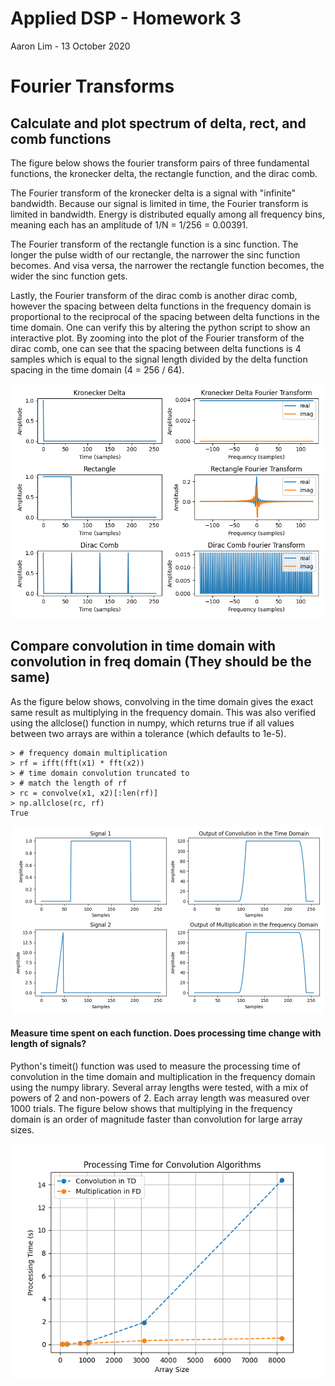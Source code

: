 # Applied DSP - Homework 3
Aaron Lim - 13 October 2020

# Fourier Transforms

## Calculate and plot spectrum of delta, rect, and comb functions

The figure below shows the fourier transform pairs of three fundamental functions, the kronecker delta, the rectangle function, and the dirac comb.

The Fourier transform of the kronecker delta is a signal with "infinite" bandwidth. Because our signal is limited in time, the Fourier transform is limited in bandwidth. Energy is distributed equally among all frequency bins, meaning each has an amplitude of 1/N = 1/256 = 0.00391.

The Fourier transform of the rectangle function is a sinc function. The longer the pulse width of our rectangle, the narrower the sinc function becomes. And visa versa, the narrower the rectangle function becomes, the wider the sinc function gets.

Lastly, the Fourier transform of the dirac comb is another dirac comb, however the spacing between delta functions in the frequency domain is proportional to the reciprocal of the spacing between delta functions in the time domain. One can verify this by altering the python script to show an interactive plot. By zooming into the plot of the Fourier transform of the dirac comb, one can see that the spacing between delta functions is 4 samples which is equal to the signal length divided by the delta function spacing in the time domain (4 = 256 / 64).

<p align="center">
    <img src="plots/fourier_transforms.png" alt="Fourier Transform Pairs" width="500"/>
</p>

## Compare convolution in time domain with convolution in freq domain (They should be the same)

As the figure below shows, convolving in the time domain gives the exact same result as multiplying in the frequency domain. This was also verified using the allclose() function in numpy, which returns true if all values between two arrays are within a tolerance (which defaults to 1e-5).

```
> # frequency domain multiplication
> rf = ifft(fft(x1) * fft(x2))
> # time domain convolution truncated to
> # match the length of rf
> rc = convolve(x1, x2)[:len(rf)]
> np.allclose(rc, rf)
True
```

<p align="center">
    <img src="plots/conv_vs_mult.png" alt="Convolution vs Multiplication" width="500"/>
</p>

#### Measure time spent on each function. Does processing time change with length of signals?

Python's timeit() function was used to measure the processing time of convolution in the time domain and multiplication in the frequency domain using the numpy library. Several array lengths were tested, with a mix of powers of 2 and non-powers of 2. Each array length was measured over 1000 trials. The figure below shows that multiplying in the frequency domain is an order of magnitude faster than convolution for large array sizes.

<p align="center">
    <img src="plots/processing_time.png" alt="Processing Time" width="500"/>
</p>
